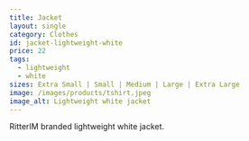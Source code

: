 ```yaml
---
title: Jacket
layout: single
category: Clothes
id: jacket-lightweight-white
price: 22
tags:
  - lightweight
  - white
sizes: Extra Small | Small | Medium | Large | Extra Large
image: /images/products/tshirt.jpeg
image_alt: Lightweight white jacket
---
```


RitterIM branded lightweight white jacket.